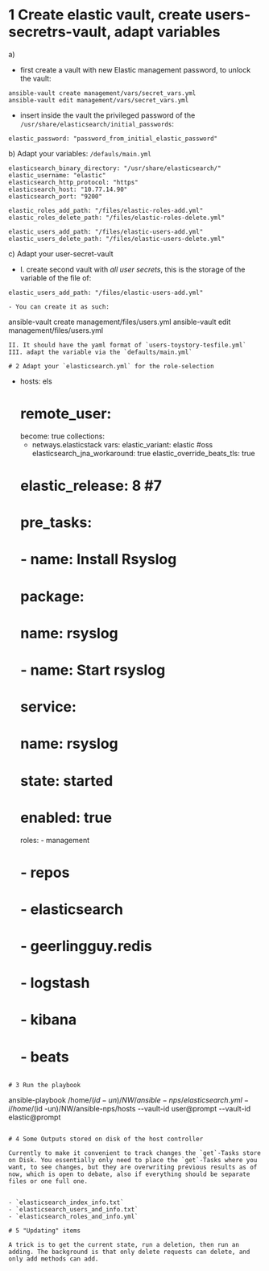 # 1 Create elastic vault, create users-secretrs-vault, adapt variables

a)
- first create a vault with new Elastic management password, to unlock the vault:
```
ansible-vault create management/vars/secret_vars.yml
ansible-vault edit management/vars/secret_vars.yml  
````
- insert inside the vault the privileged password of the `/usr/share/elasticsearch/initial_passwords`: 

```
elastic_password: "password_from_initial_elastic_password"
```

b) Adapt your variables: `/defauls/main.yml`

```
elasticsearch_binary_directory: "/usr/share/elasticsearch/"
elastic_username: "elastic"
elasticsearch_http_protocol: "https"
elasticsearch_host: "10.77.14.90"
elasticsearch_port: "9200"

elastic_roles_add_path: "/files/elastic-roles-add.yml"
elastic_roles_delete_path: "/files/elastic-roles-delete.yml"

elastic_users_add_path: "/files/elastic-users-add.yml"
elastic_users_delete_path: "/files/elastic-users-delete.yml"
```

c) Adapt your user-secret-vault

- I. create second vault with *all user secrets*, this is the storage of the variable of the file of:
```
elastic_users_add_path: "/files/elastic-users-add.yml"

- You can create it as such:
```
ansible-vault create management/files/users.yml
ansible-vault edit management/files/users.yml 
```
II. It should have the yaml format of `users-toystory-tesfile.yml` 
III. adapt the variable via the `defaults/main.yml`

# 2 Adapt your `elasticsearch.yml` for the role-selection
```

- hosts: els
  # remote_user:
  become: true
  collections:
    - netways.elasticstack
  vars:
    elastic_variant: elastic #oss
    elasticsearch_jna_workaround: true
    elastic_override_beats_tls: true
    #  elastic_release: 8 #7
    # pre_tasks:
    #   - name: Install Rsyslog
    #     package:
    #       name: rsyslog
    #   - name: Start rsyslog
    #     service:
    #       name: rsyslog
    #       state: started
    #       enabled: true
  roles:
               - management
    #          - repos
    #          - elasticsearch
    #          - geerlingguy.redis
    #          - logstash
    #          - kibana
    #          - beats

```

# 3 Run the playbook
```
ansible-playbook /home/$(id -un)/NW/ansible-nps/elasticsearch.yml -i /home/$(id -un)/NW/ansible-nps/hosts --vault-id user@prompt --vault-id elastic@prompt
```

# 4 Some Outputs stored on disk of the host controller

Currently to make it convenient to track changes the `get`-Tasks store on Disk. You essentially only need to place the `get`-Tasks where you want, to see changes, but they are overwriting previous results as of now, which is open to debate, also if everything should be separate files or one full one.


- `elasticsearch_index_info.txt`
- `elasticsearch_users_and_info.txt`
- `elasticsearch_roles_and_info.yml`

# 5 "Updating" items

A trick is to get the current state, run a deletion, then run an adding. The background is that only delete requests can delete, and only add methods can add.